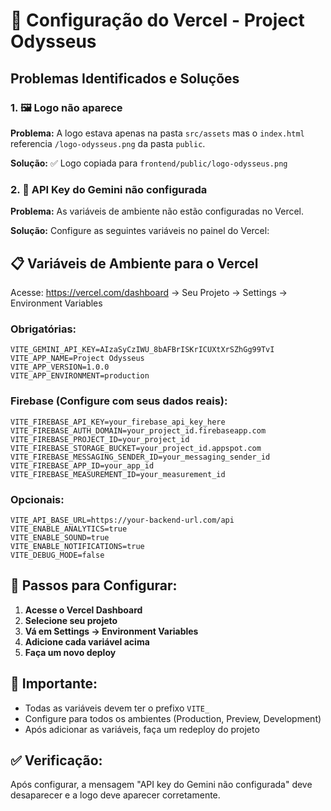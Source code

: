 # 🚀 Configuração do Vercel - Project Odysseus

## Problemas Identificados e Soluções

### 1. 🖼️ Logo não aparece
**Problema:** A logo estava apenas na pasta `src/assets` mas o `index.html` referencia `/logo-odysseus.png` da pasta `public`.

**Solução:** ✅ Logo copiada para `frontend/public/logo-odysseus.png`

### 2. 🔑 API Key do Gemini não configurada
**Problema:** As variáveis de ambiente não estão configuradas no Vercel.

**Solução:** Configure as seguintes variáveis no painel do Vercel:

## 📋 Variáveis de Ambiente para o Vercel

Acesse: https://vercel.com/dashboard → Seu Projeto → Settings → Environment Variables

### Obrigatórias:
```
VITE_GEMINI_API_KEY=AIzaSyCzIWU_8bAFBrISKrICUXtXrSZhGg99TvI
VITE_APP_NAME=Project Odysseus
VITE_APP_VERSION=1.0.0
VITE_APP_ENVIRONMENT=production
```

### Firebase (Configure com seus dados reais):
```
VITE_FIREBASE_API_KEY=your_firebase_api_key_here
VITE_FIREBASE_AUTH_DOMAIN=your_project_id.firebaseapp.com
VITE_FIREBASE_PROJECT_ID=your_project_id
VITE_FIREBASE_STORAGE_BUCKET=your_project_id.appspot.com
VITE_FIREBASE_MESSAGING_SENDER_ID=your_messaging_sender_id
VITE_FIREBASE_APP_ID=your_app_id
VITE_FIREBASE_MEASUREMENT_ID=your_measurement_id
```

### Opcionais:
```
VITE_API_BASE_URL=https://your-backend-url.com/api
VITE_ENABLE_ANALYTICS=true
VITE_ENABLE_SOUND=true
VITE_ENABLE_NOTIFICATIONS=true
VITE_DEBUG_MODE=false
```

## 🔧 Passos para Configurar:

1. **Acesse o Vercel Dashboard**
2. **Selecione seu projeto**
3. **Vá em Settings → Environment Variables**
4. **Adicione cada variável acima**
5. **Faça um novo deploy**

## 🚨 Importante:
- Todas as variáveis devem ter o prefixo `VITE_`
- Configure para todos os ambientes (Production, Preview, Development)
- Após adicionar as variáveis, faça um redeploy do projeto

## ✅ Verificação:
Após configurar, a mensagem "API key do Gemini não configurada" deve desaparecer e a logo deve aparecer corretamente.